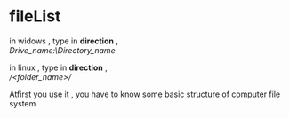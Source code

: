 # fileList
in widows , type in <b>direction</b> ,<br>
<i>Drive_name:\Directory_name</i>

in linux , type in <b>direction</b> ,<br>
<i>/<folder_name>/</i><br>

Atfirst you use it , you have to know some basic structure of computer file system
